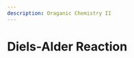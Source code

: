 ```yaml
---
description: Oraganic Chemistry II
---
```


# Diels-Alder Reaction

<figure><img src="../.gitbook/assets/Diels-Alder reaction lab report_.docx.jpeg" alt=""><figcaption></figcaption></figure>

<figure><img src="../.gitbook/assets/Diels-Alder reaction lab report_.docx 2.jpeg" alt=""><figcaption></figcaption></figure>

<figure><img src="../.gitbook/assets/Diels-Alder reaction lab report_.docx 3.jpeg" alt=""><figcaption></figcaption></figure>

<figure><img src="../.gitbook/assets/Diels-Alder reaction lab report_.docx 4.jpeg" alt=""><figcaption></figcaption></figure>

<figure><img src="../.gitbook/assets/Diels-Alder reaction lab report_.docx 5.jpeg" alt=""><figcaption></figcaption></figure>

<figure><img src="../.gitbook/assets/Diels-Alder reaction lab report_.docx 6.jpeg" alt=""><figcaption></figcaption></figure>

<figure><img src="../.gitbook/assets/Reducing Benzil.docx.jpeg" alt=""><figcaption></figcaption></figure>

<figure><img src="../.gitbook/assets/Reducing Benzil.docx 2.jpeg" alt=""><figcaption></figcaption></figure>

<figure><img src="../.gitbook/assets/Reducing Benzil.docx 3.jpeg" alt=""><figcaption></figcaption></figure>

<figure><img src="../.gitbook/assets/Reducing Benzil.docx 4.jpeg" alt=""><figcaption></figcaption></figure>
